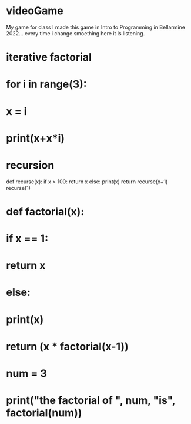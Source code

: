 # videoGame
 My game for class
I made this game in Intro to Programming in Bellarmine 2022... every time i change smoething here it is listening.
# iterative factorial
# for i in range(3):
#     x = i
#     print(x+x*i)

# recursion

def recurse(x):
    if x > 100:
        return x
    else:
        print(x)
        return recurse(x+1)
recurse(1)


# def factorial(x):
#     if x == 1:
#         return x
#     else:
#         print(x)
#         return (x * factorial(x-1))
        
# num = 3

# print("the factorial of ", num, "is", factorial(num))
